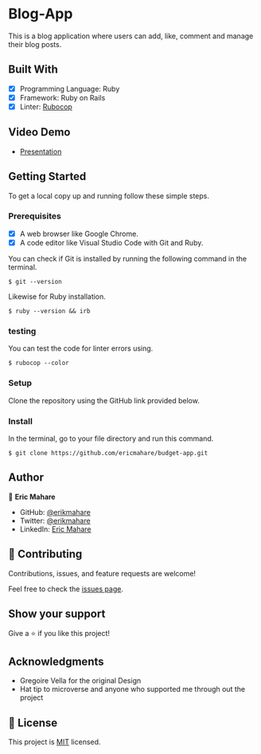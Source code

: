 # Blog-App
This is a blog application where users can add, like, comment and manage their blog posts.
## Built With

- [x] Programming Language: Ruby
- [x] Framework: Ruby on Rails
- [x] Linter: [Rubocop](https://rubocop.org/)

## Video Demo
- [Presentation](https://www.loom.com/share/136f411069f04006bcbe9b9c98bb9cff)
## Getting Started

To get a local copy up and running follow these simple steps.

### Prerequisites

- [x] A web browser like Google Chrome.
- [x] A code editor like Visual Studio Code with Git and Ruby.

You can check if Git is installed by running the following command in the terminal.
```
$ git --version
```

Likewise for Ruby installation.
```
$ ruby --version && irb
```
### testing 

You can test the code for linter errors using.
```
$ rubocop --color
```
### Setup

Clone the repository using the GitHub link provided below.

### Install

In the terminal, go to your file directory and run this command.

```
$ git clone https://github.com/ericmahare/budget-app.git

```
## Author

👤 **Eric Mahare**

- GitHub: [@erikmahare](https://github.com/ericmahare) 
- Twitter: [@erikmahare](https://twitter.com/erikmahare) 
- LinkedIn: [Eric Mahare](https://www.linkedin.com/in/eric-mahare-358944183/) 


## 🤝 Contributing

Contributions, issues, and feature requests are welcome!

Feel free to check the [issues page](../../issues/).

## Show your support

Give a ⭐️ if you like this project!

## Acknowledgments
- Gregoire Vella for the original Design
- Hat tip to microverse and anyone who supported me through out the project

## 📝 License

This project is [MIT](./MIT.md) licensed.
